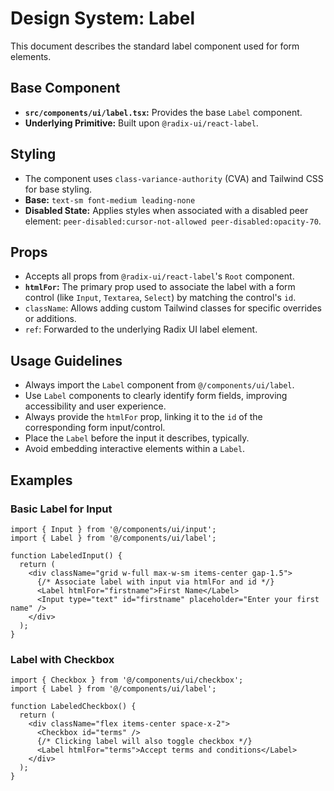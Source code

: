 # Design System: Label

This document describes the standard label component used for form elements.

## Base Component

- **`src/components/ui/label.tsx`:** Provides the base `Label` component.
- **Underlying Primitive:** Built upon `@radix-ui/react-label`.

## Styling

- The component uses `class-variance-authority` (CVA) and Tailwind CSS for base styling.
- **Base:** `text-sm font-medium leading-none`
- **Disabled State:** Applies styles when associated with a disabled peer element: `peer-disabled:cursor-not-allowed peer-disabled:opacity-70`.

## Props

- Accepts all props from `@radix-ui/react-label`'s `Root` component.
- **`htmlFor`:** The primary prop used to associate the label with a form control (like `Input`, `Textarea`, `Select`) by matching the control's `id`.
- `className`: Allows adding custom Tailwind classes for specific overrides or additions.
- `ref`: Forwarded to the underlying Radix UI label element.

## Usage Guidelines

- Always import the `Label` component from `@/components/ui/label`.
- Use `Label` components to clearly identify form fields, improving accessibility and user experience.
- Always provide the `htmlFor` prop, linking it to the `id` of the corresponding form input/control.
- Place the `Label` before the input it describes, typically.
- Avoid embedding interactive elements within a `Label`.

## Examples

### Basic Label for Input

```tsx
import { Input } from '@/components/ui/input';
import { Label } from '@/components/ui/label';

function LabeledInput() {
  return (
    <div className="grid w-full max-w-sm items-center gap-1.5">
      {/* Associate label with input via htmlFor and id */}
      <Label htmlFor="firstname">First Name</Label>
      <Input type="text" id="firstname" placeholder="Enter your first name" />
    </div>
  );
}
```

### Label with Checkbox

```tsx
import { Checkbox } from '@/components/ui/checkbox';
import { Label } from '@/components/ui/label';

function LabeledCheckbox() {
  return (
    <div className="flex items-center space-x-2">
      <Checkbox id="terms" />
      {/* Clicking label will also toggle checkbox */}
      <Label htmlFor="terms">Accept terms and conditions</Label>
    </div>
  );
}
```
